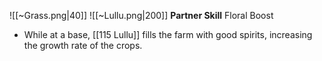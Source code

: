 
![[~Grass.png|40]]
![[~Lullu.png|200]]
**Partner Skill**
Floral Boost
- While at a base, [[115 Lullu]] fills the farm with good spirits, increasing the growth rate of the crops.